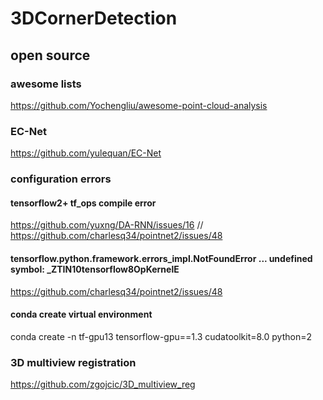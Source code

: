 # 3DCornerDetection

## open source
### awesome lists
https://github.com/Yochengliu/awesome-point-cloud-analysis

### EC-Net
https://github.com/yulequan/EC-Net

### configuration errors
#### tensorflow2+ tf_ops compile error
https://github.com/yuxng/DA-RNN/issues/16 //
https://github.com/charlesq34/pointnet2/issues/48

#### tensorflow.python.framework.errors_impl.NotFoundError ... undefined symbol: _ZTIN10tensorflow8OpKernelE
https://github.com/charlesq34/pointnet2/issues/48

#### conda create virtual environment
conda create -n tf-gpu13 tensorflow-gpu==1.3 cudatoolkit=8.0 python=2

### 3D multiview registration
https://github.com/zgojcic/3D_multiview_reg


